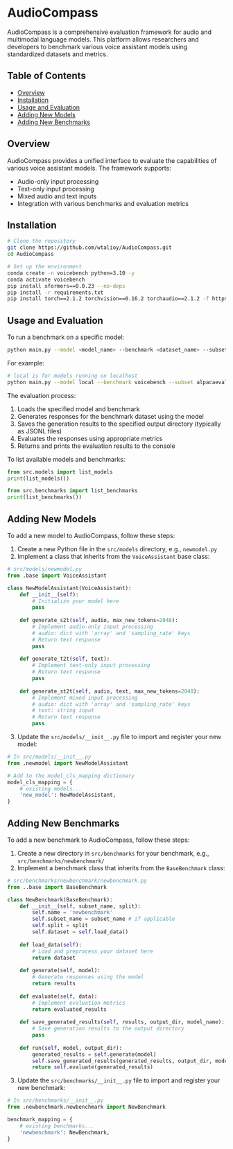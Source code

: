 # AudioCompass

AudioCompass is a comprehensive evaluation framework for audio and multimodal language models. This platform allows researchers and developers to benchmark various voice assistant models using standardized datasets and metrics.

## Table of Contents
- [Overview](#overview)
- [Installation](#installation)
- [Usage and Evaluation](#usage-and-evaluation)
- [Adding New Models](#adding-new-models)
- [Adding New Benchmarks](#adding-new-benchmarks)

## Overview

AudioCompass provides a unified interface to evaluate the capabilities of various voice assistant models. The framework supports:
- Audio-only input processing
- Text-only input processing
- Mixed audio and text inputs
- Integration with various benchmarks and evaluation metrics

## Installation

```bash
# Clone the repository
git clone https://github.com/wtalioy/AudioCompass.git
cd AudioCompass

# Set up the environment
conda create -n voicebench python=3.10 -y
conda activate voicebench
pip install xformers==0.0.23 --no-deps
pip install -r requirements.txt
pip install torch==2.1.2 torchvision==0.16.2 torchaudio==2.1.2 -f https://mirrors.aliyun.com/pytorch-wheels/cu121/
```

## Usage and Evaluation

To run a benchmark on a specific model:

```bash
python main.py --model <model_name> --benchmark <dataset_name> --subset <subset_name> --split <split_name> --output-dir <output_directory>
```

For example:

```bash
# local is for models running on localhost
python main.py --model local --benchmark voicebench --subset alpacaeval --split test --output-dir output
```

The evaluation process:
1. Loads the specified model and benchmark
2. Generates responses for the benchmark dataset using the model
3. Saves the generation results to the specified output directory (typically as JSONL files)
4. Evaluates the responses using appropriate metrics
5. Returns and prints the evaluation results to the console

To list available models and benchmarks:

```python
from src.models import list_models
print(list_models())

from src.benchmarks import list_benchmarks
print(list_benchmarks())
```

## Adding New Models

To add a new model to AudioCompass, follow these steps:

1. Create a new Python file in the `src/models` directory, e.g., `newmodel.py`
2. Implement a class that inherits from the `VoiceAssistant` base class:

```python
# src/models/newmodel.py
from .base import VoiceAssistant

class NewModelAssistant(VoiceAssistant):
    def __init__(self):
        # Initialize your model here
        pass
        
    def generate_s2t(self, audio, max_new_tokens=2048):
        # Implement audio-only input processing
        # audio: dict with 'array' and 'sampling_rate' keys
        # Return text response
        pass
        
    def generate_t2t(self, text):
        # Implement text-only input processing
        # Return text response
        pass
        
    def generate_st2t(self, audio, text, max_new_tokens=2048):
        # Implement mixed input processing
        # audio: dict with 'array' and 'sampling_rate' keys
        # text: string input
        # Return text response
        pass
```

3. Update the `src/models/__init__.py` file to import and register your new model:

```python
# In src/models/__init__.py
from .newmodel import NewModelAssistant

# Add to the model_cls_mapping dictionary
model_cls_mapping = {
    # existing models...
    'new_model': NewModelAssistant,
}
```

## Adding New Benchmarks

To add a new benchmark to AudioCompass, follow these steps:

1. Create a new directory in `src/benchmarks` for your benchmark, e.g., `src/benchmarks/newbenchmark/`
2. Implement a benchmark class that inherits from the `BaseBenchmark` class:

```python
# src/benchmarks/newbenchmark/newbenchmark.py
from ..base import BaseBenchmark

class NewBenchmark(BaseBenchmark):
    def __init__(self, subset_name, split):
        self.name = 'newbenchmark'
        self.subset_name = subset_name # if applicable
        self.split = split
        self.dataset = self.load_data()
    
    def load_data(self):
        # Load and preprocess your dataset here
        return dataset
    
    def generate(self, model):
        # Generate responses using the model
        return results
    
    def evaluate(self, data):
        # Implement evaluation metrics
        return evaluated_results
    
    def save_generated_results(self, results, output_dir, model_name):
        # Save generation results to the output directory
        pass
    
    def run(self, model, output_dir):
        generated_results = self.generate(model)
        self.save_generated_results(generated_results, output_dir, model.__class__.__name__)
        return self.evaluate(generated_results)
```

3. Update the `src/benchmarks/__init__.py` file to import and register your new benchmark:

```python
# In src/benchmarks/__init__.py
from .newbenchmark.newbenchmark import NewBenchmark

benchmark_mapping = {
    # existing benchmarks...
    'newbenchmark': NewBenchmark,
}
```
